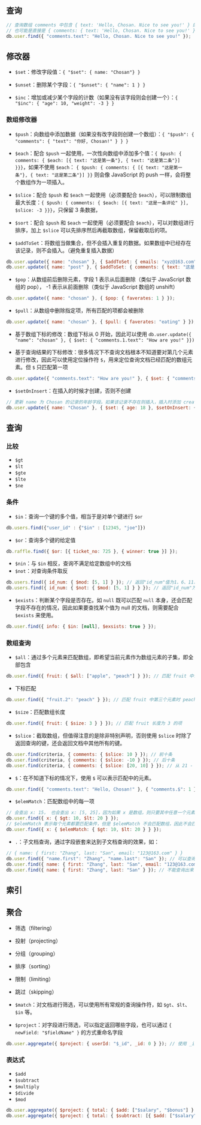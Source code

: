 ## 查询

```js
// 查询数组 comments 中包含 { text: 'Hello, Chosan. Nice to see you!' } 的文档
// 也可能是直接是 { comments: { text: 'Hello, Chosan. Nice to see you!' }} 的文档
db.user.find({ "comments.text": "Hello, Chosan. Nice to see you!" });
```

## 修改器

- `$set`：修改字段值：`{ "$set": { name: "Chosan"} }`

- `$unset`：删除某个字段：`{ "$unset": { "name": 1 } }`

- `$inc`：增加或减少某个字段的计数（如果没有该字段则会创建一个）：`{ "$inc": { "age": 10, "weight": -3 } }`

### 数组修改器

- `$push`：向数组中添加数据（如果没有改字段则创建一个数组）：`{ "$push": { "comments": { "text": "你好, Chosan!" } } }`

- `$each`：配合 `$push` 一起使用，一次性向数组中添加多个值：`{ $push: { comments: { $each: [{ text: "这是第一条"}, { text: "这是第二条"}] }}}`，如果不使用 `$each`： `{ $push: { comments: { [{ text: "这是第一条"}, { text: "这是第二条"}] }}` 则会像 JavaScript 的 push 一样，会将整个数组作为一项插入。

- `$slice`：配合 `$push` 和 `$each` 一起使用（必须要配合 `$each`），可以限制数组最大长度：`{ $push: { comments: { $each: [{ text: "这是一条评论" }], $slice: -3 }}}`，只保留 3 条数据，

- `$sort`：配合 `$push` 和 `$each` 一起使用（必须要配合 `$each`），可以对数组进行排序，加上 `$slice` 可以先排序然后再截取数组，保留截取后的项。

- `$addToSet`：将数组当做集合，但不会插入重复的数据。如果数组中已经存在该记录，则不会插入。（避免重复插入数据）

```js
db.user.update({ name: "chosan" }, { $addToSet: { emails: "xyz@163.com" } }); // 如果 emails 数组中已经存在 xyz@163.com 则不会插入
db.user.update({ name: "post" }, { $addToSet: { comments: { text: "这是一条评论" } } }); // 如果 comments 数组中已经有一模一样的 { text: '这是一条评论' } 则不会插入，字段也要一样
```

- `$pop`：从数组前后删除元素，字段 1 表示从后面删除（类似于 JavaScript 数组的 pop）， -1 表示从前面删除（类似于 JavaScript 数组的 unshift）

```js
db.user.update({ name: "chosan" }, { $pop: { faverates: 1 } });
```

- `$pull`：从数组中删除指定项，所有匹配的项都会被删除

```js
db.user.update({ name: "chosan" }, { $pull: { faverates: "eating" } });
```

- 基于数组下标的修改：数组下标从 0 开始，因此可以使用 `db.user.update({ "name": "chosan" }, { $set: { "comments.1.text": "How are you!" }})`

- 基于查询结果的下标修改：很多情况下不查询文档根本不知道要对第几个元素进行修改，因此可以使用定位操作符 `$`，用来定位查询文档已经匹配的数组元素。但 `$` 只匹配第一项

```js
db.user.update({ "comments.text": "How are you!" }, { $set: { "comments.$.text": "chosan" } }); // 修改 comments 数组中 text 为 "How are you!" 的元素的 text 值
```

- `$setOnInsert`：在插入的时候才创建，否则不创建

```js
// 更新 name 为 Chosan 的记录的年龄字段。如果该记录不存在则插入，插入时添加 createdAt 字段。如果该字段存在则不会执行插入操作，也不会更新 createdAt 字段
db.user.update({ name: "Chosan" }, { $set: { age: 18 }, $setOnInsert: { createdAt: new Date() } }, true);
```

## 查询

### 比较

- `$gt`
- `$lt`
- `$gte`
- `$lte`
- `$ne`

### 条件

- `$in`：查询一个键的多个值，相当于是对单个键进行 `$or`

```js
db.users.find({"user_id" : {"$in" : [12345, "joe"]})
```

- `$or`：查询多个键的给定值

```js
db.raffle.find({ $or: [{ ticket_no: 725 }, { winner: true }] });
```

- `$nin`：与 `$in` 相反，查询不满足给定数组中的文档
- `$not`：对查询条件取反

```js
db.users.find({ id_num: { $mod: [5, 1] } }); // 返回"id_num"值为1、6、11、16等的用户
db.users.find({ id_num: { $not: { $mod: [5, 1] } } }); // 返回"id_num"为2、3、4、5、7、8、9、10、12等的用户
```

- `$exists`：判断某个字段是否存在。如 `null` 既可以匹配 `null` 本身，还会匹配字段不存在的情况，因此如果要查找某个值为 null 的文档，则需要配合 `$exists` 来使用。

```js
db.user.find({ info: { $in: [null], $exsists: true } });
```

### 数组查询

- `$all`：通过多个元素来匹配数组，即希望当前元素作为数组元素的子集，即全部包含

```js
db.user.find({ fruit: { $all: ["apple", "peach"] } }); // 匹配 fruit 中包含 apple 和 peach 的元素
```

- 下标匹配

```js
db.user.find({ "fruit.2": "peach" } }); // 匹配 fruit 中第三个元素时 peach 的项
```

- `$size`：匹配数组长度

```js
db.user.find({ fruit: { $size: 3 } } }); // 匹配 fruit 长度为 3 的项
```

- `$slice`：截取数组，但值得注意的是除非特别声明，否则使用 `$slice` 时除了返回查询的键，还会返回文档中其他所有的键。

```js
db.user.find(criteria, { comments: { $slice: 10 } }); // 前十条
db.user.find(criteria, { comments: { $slice: -10 } }); // 后十条
db.user.find(criteria, { comments: { $slice: [20, 10] } }); // 从 21 - 30
```

- `$`：在不知道下标的情况下，使用 `$` 可以表示匹配中的元素。

```js
db.user.find({ "comments.text": "Hello, Chosan!" }, { "comments.$": 1 }); // 返回 comments 数组，只包含 text 为 "Hello, Chosan!" 的数组项而不返回其他数组元素
```

- `$elemMatch`：匹配数组中的每一项

```js
// 会查出 x: 15， 也会查出 x: [5, 25]，因为如果 x 是数组，则只要其中任意一个元素满足条件，即认为满足匹配条件
db.user.find({ x: { $gt: 10, $lt: 20 } });
// $elemMatch 表示每个元素都要匹配条件，但是 $elemMatch 不会匹配数组，因此不会匹配出 x: 15 这样的文档
db.user.find({ x: { $elemMatch: { $gt: 10, $lt: 20 } } });
```

- `.`：子文档查询，通过字段嵌套来达到子文档查询的效果，如：

```js
// { name: { first: "Zhang", last: "San", email: "123@163.com" } }
db.user.find({ "name.first": "Zhang", "name.last": "San" }); // 可以查询出来
db.user.find({ name: { first: "Zhang", last: "San", email: "123@163.com" } }); // 可以查询出来
db.user.find({ name: { first: "Zhang", last: "San" } }); // 不能查询出来！！！ 因为内嵌文档的匹配必须整个文档完全匹配，这里少了 email 字段。
```

## 索引

## 聚合

- 筛选（filtering）
- 投射（projecting）
- 分组（grouping）
- 排序（sorting）
- 限制（limiting）
- 跳过（skipping）

- `$match`：对文档进行筛选，可以使用所有常规的查询操作符，如 `$gt`、`$lt`、`$in` 等。
- `$project`：对字段进行筛选，可以指定返回哪些字段，也可以通过 `{ newField: "$fieldName" }` 的方式重命名字段

```js
db.user.aggregate({ $project: { userId: "$_id", _id: 0 } }); // 使用 _id 的值作为 userId 的值，并且过滤掉 _id
```

### 表达式

- `$add`
- `$subtract`
- `$multiply`
- `$divide`
- `$mod`

```js
db.user.aggregate({ $project: { total: { $add: ["$salary", "$bonus"] } } });
db.user.aggregate({ $project: { total: { $subtract: [{ $add: ["$salary", "$bonus"] }, "$tax"] } } });
```
